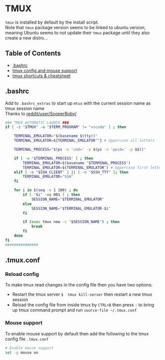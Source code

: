 # TMUX

`tmux` is installed by default by the install script.  
Note that `tmux` package version seems to be linked to ubuntu version, meaning Ubuntu seems to not update their `tmux` package until they also create a new distro...

## Table of Contents

- [.bashrc](#bashrc)
- [tmux config and mouse support](#tmuxconf)
- [tmux shortcuts & cheatsheet](https://gist.github.com/MohamedAlaa/2961058)


## .bashrc

Add to `.bashrc_extras` to start up `mtux` with the current session name as tmux session name  
Thanks to [reddit/user/SooperBoby/](https://www.reddit.com/r/tmux/comments/ijafxg/bashrc_snippet_for_automatic_tmux_launch_with/)

```sh
### TMUX AUTOMATIC LAUNCH ###
if [ -z "$TMUX" -a "$TERM_PROGRAM" != "vscode" ] ; then

	TERMINAL_EMULATOR="$(basename $(tty))"
	TERMINAL_EMULATOR=${TERMINAL_EMULATOR^^} # Uppercase all letters

	TERMINAL_PROCESS="$(ps -o 'cmd=' -p $(ps -o 'ppid=' -p $$))"

	if [ -x "$TERMINAL_PROCESS" ] ; then
		TERMINAL_EMULATOR=$(basename "$TERMINAL_PROCESS")
		TERMINAL_EMULATOR=${TERMINAL_EMULATOR^} # Uppercase first letter
	elif [ -n "$SSH_CLIENT" ] || [ -n "$SSH_TTY" ]; then
		TERMINAL_EMULATOR="SSH"
	fi

	for i in $(seq -w 1 100) ; do
		if [ "$i" -eq 001 ] ; then
			SESSION_NAME="$TERMINAL_EMULATOR"
		else
			SESSION_NAME="$TERMINAL_EMULATOR-$i"
		fi

		if (exec tmux new -s "$SESSION_NAME") ; then
			break
		fi
	done
fi
###############

```

## .tmux.conf


### Reload config

To make tmux read changes in the config file then you have two options:
- Restart the tmux server `$  tmux kill-server` then restart a new tmux session
- Reload the config file from inside tmux by `CTRL+B` then press `:` to bring up tmux command prompt and run `source-file ~/.tmux.conf`


### Mouse support

To enable mouse support by default then add the following to the tmux config file `.tmux.conf`

```sh
# Enable mouse support
set -g mouse on
```
